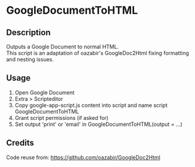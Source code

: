 # GoogleDocumentToHTML
  
## Description
Outputs a Google Document to normal HTML.  
This script is an adaptation of oazabir's GoogleDoc2Html fixing formatting and nesting issues.
  
## Usage
1. Open Google Document
2. Extra > Scripteditor
3. Copy google-app-script.js content into script and name script GoogleDocumentToHTML
4. Grant script permissions (if asked for)
5. Set output 'print' or 'email' in GoogleDocumentToHTML(output = ...)
  
## Credits
Code reuse from: https://github.com/oazabir/GoogleDoc2Html  
